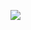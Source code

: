 ![](https://github-readme-stats-roan-seven-80.vercel.app/api?username=timmki&count_private=true&show_icons=true&theme=tokyonight&hide=stars&include_orgs=true)
